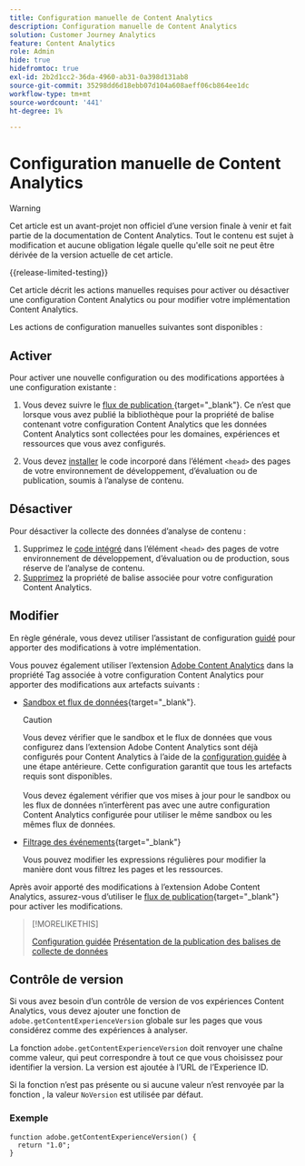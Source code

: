 ```yaml
---
title: Configuration manuelle de Content Analytics
description: Configuration manuelle de Content Analytics
solution: Customer Journey Analytics
feature: Content Analytics
role: Admin
hide: true
hidefromtoc: true
exl-id: 2b2d1cc2-36da-4960-ab31-0a398d131ab8
source-git-commit: 35298dd6d18ebb07d104a608aeff06cb864ee1dc
workflow-type: tm+mt
source-wordcount: '441'
ht-degree: 1%

---
```


# Configuration manuelle de Content Analytics

>[!WARNING]
>
>Cet article est un avant-projet non officiel d’une version finale à venir et fait partie de la documentation de Content Analytics. Tout le contenu est sujet à modification et aucune obligation légale quelle qu&#39;elle soit ne peut être dérivée de la version actuelle de cet article.
>

{{release-limited-testing}}

Cet article décrit les actions manuelles requises pour activer ou désactiver une configuration Content Analytics ou pour modifier votre implémentation Content Analytics.

Les actions de configuration manuelles suivantes sont disponibles :

## Activer

Pour activer une nouvelle configuration ou des modifications apportées à une configuration existante :

1. Vous devez suivre le [ flux de publication ](https://experienceleague.adobe.com/en/docs/experience-platform/tags/publish/overview){target="_blank"}. Ce n’est que lorsque vous avez publié la bibliothèque pour la propriété de balise contenant votre configuration Content Analytics que les données Content Analytics sont collectées pour les domaines, expériences et ressources que vous avez configurés.

1. Vous devez [installer](https://experienceleague.adobe.com/en/docs/experience-platform/tags/publish/environments/environments#installation) le code incorporé dans l’élément `<head>` des pages de votre environnement de développement, d’évaluation ou de publication, soumis à l’analyse de contenu.


## Désactiver

Pour désactiver la collecte des données d’analyse de contenu :

1. Supprimez le [code intégré](https://experienceleague.adobe.com/en/docs/experience-platform/tags/publish/environments/environments) dans l’élément `<head>` des pages de votre environnement de développement, d’évaluation ou de production, sous réserve de l’analyse de contenu.
1. [Supprimez](https://experienceleague.adobe.com/en/docs/experience-platform/tags/publish/overview) la propriété de balise associée pour votre configuration Content Analytics.



## Modifier

En règle générale, vous devez utiliser l’assistant de configuration [guidé](guided.md) pour apporter des modifications à votre implémentation.

Vous pouvez également utiliser l’extension [Adobe Content Analytics](https://experienceleague.adobe.com/en/docs/experience-platform/tags/extensions/client/content-analytics/overview) dans la propriété Tag associée à votre configuration Content Analytics pour apporter des modifications aux artefacts suivants :

* [Sandbox et flux de données](https://experienceleague.adobe.com/en/docs/experience-platform/tags/extensions/client/content-analytics/overview#configure-datastreams){target="_blank"}.

  >[!CAUTION]
  >
  >Vous devez vérifier que le sandbox et le flux de données que vous configurez dans l’extension Adobe Content Analytics sont déjà configurés pour Content Analytics à l’aide de la [configuration guidée](guided.md) à une étape antérieure. Cette configuration garantit que tous les artefacts requis sont disponibles.<br/><br/>Vous devez également vérifier que vos mises à jour pour le sandbox ou les flux de données n’interfèrent pas avec une autre configuration Content Analytics configurée pour utiliser le même sandbox ou les mêmes flux de données.
  >

* [Filtrage des événements](https://experienceleague.adobe.com/en/docs/experience-platform/tags/extensions/client/content-analytics/overview#configure-event-filtering){target="_blank"}

  Vous pouvez modifier les expressions régulières pour modifier la manière dont vous filtrez les pages et les ressources.


Après avoir apporté des modifications à l’extension Adobe Content Analytics, assurez-vous d’utiliser le [flux de publication](https://experienceleague.adobe.com/en/docs/experience-platform/tags/publish/overview){target="_blank"} pour activer les modifications.



>[!MORELIKETHIS]
>
>[Configuration guidée](guided.md)
>[Présentation de la publication des balises de collecte de données](https://experienceleague.adobe.com/en/docs/experience-platform/tags/publish/overview)
>


## Contrôle de version

Si vous avez besoin d’un contrôle de version de vos expériences Content Analytics, vous devez ajouter une fonction de `adobe.getContentExperienceVersion` globale sur les pages que vous considérez comme des expériences à analyser.

La fonction `adobe.getContentExperienceVersion` doit renvoyer une chaîne comme valeur, qui peut correspondre à tout ce que vous choisissez pour identifier la version. La version est ajoutée à l’URL de l’Experience ID.

Si la fonction n’est pas présente ou si aucune valeur n’est renvoyée par la fonction , la valeur `NoVersion` est utilisée par défaut.

### Exemple

```
function adobe.getContentExperienceVersion() {
  return "1.0";
}
```
